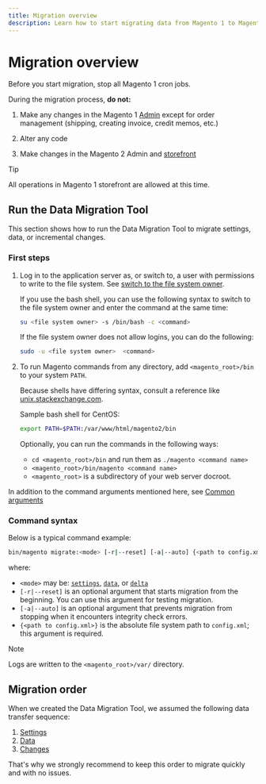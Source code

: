 ```yaml
---
title: Migration overview
description: Learn how to start migrating data from Magento 1 to Magento 2 with the Data Migration Tool.
---
```


# Migration overview

Before you start migration, stop all Magento 1 cron jobs.

During the migration process, **do not:**

1. Make any changes in the Magento 1 [Admin](https://glossary.magento.com/admin) except for order management (shipping, creating invoice, credit memos, etc.)

1. Alter any code

1. Make changes in the Magento 2 Admin and [storefront](https://glossary.magento.com/storefront)

>[!TIP]
>
>All operations in Magento 1 storefront are allowed at this time.

## Run the Data Migration Tool

This section shows how to run the Data Migration Tool to migrate settings, data, or incremental changes.

### First steps

1. Log in to the application server as, or switch to, a user with permissions to write to the file system. See [switch to the file system owner](https://devdocs.magento.com/guides/v2.4/install-gde/prereq/file-sys-perms-over.html).

   If you use the bash shell, you can use the following syntax to switch to the file system owner and enter the command at the same time:

   ```bash
   su <file system owner> -s /bin/bash -c <command>
   ```

   If the file system owner does not allow logins, you can do the following:

   ```bash
   sudo -u <file system owner>  <command>
   ```

1. To run Magento commands from any directory, add `<magento_root>/bin` to your system `PATH`.

   Because shells have differing syntax, consult a reference like [unix.stackexchange.com](https://unix.stackexchange.com/questions/117467/how-to-permanently-set-environmental-variables).

   Sample bash shell for CentOS:

   ```bash
   export PATH=$PATH:/var/www/html/magento2/bin
   ```

   Optionally, you can run the commands in the following ways:

   -  `cd <magento_root>/bin` and run them as `./magento <command name>`
   -  `<magento_root>/bin/magento <command name>`
   -  `<magento_root>` is a subdirectory of your web server docroot.

In addition to the command arguments mentioned here, see [Common arguments](https://devdocs.magento.com/guides/v2.4/install-gde/install/cli/install-cli-subcommands.html#instgde-cli-subcommands-common)

### Command syntax

Below is a typical command example:

```bash
bin/magento migrate:<mode> [-r|--reset] [-a|--auto] {<path to config.xml>}
```

where:

-  `<mode>` may be: [`settings`](settings.md), [`data`](data.md), or [`delta`](delta.md)
-  `[-r|--reset]` is an optional argument that starts migration from the beginning. You can use this argument for testing migration.
-  `[-a|--auto]` is an optional argument that prevents migration from stopping when it encounters integrity check errors.
-  `{<path to config.xml>}` is the absolute file system path to `config.xml`; this argument is required.

>[!NOTE]
>
>Logs are written to the `<magento_root>/var/` directory.


## Migration order

When we created the Data Migration Tool, we assumed the following data transfer sequence:

1. [Settings](settings.md)
1. [Data](data.md)
1. [Changes](delta.md)

That's why we strongly recommend to keep this order to migrate quickly and with no issues.
